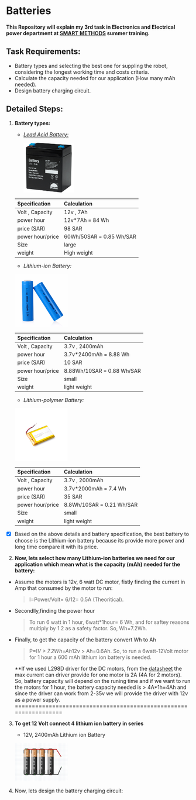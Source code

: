 # Batteries
**This Repository will explain my 3rd task in Electronics and Electrical power department at [SMART METHODS](https://github.com/smart-methods) summer training.**

## Task Requirements: 
  - Battery types and selecting the best one for suppling the robot, considering the longest working time and costs criteria.
  - Calculate the capacity needed for our application (How many mAh needed).
  - Design battery charging circuit.

## Detailed Steps:

1. **Battery types:**

   - [*Lead Acid Battery:*](https://etqan.sa/product/battery-12v-7ah-lead-acid-rechargeable-battery/)
  
     <p align='left'><img width="30%" src="https://github.com/mo7ammed-saleh/Batteries/blob/main/Lead%20Battery%20Acid.jpg"/>
    </p>
   
      | Specification | Calculation|
      | --- | --- |
      | Volt , Capacity |  12v , 7Ah |
      | power hour | 12v*7Ah = 84 Wh|
      | price (SAR) | 98 SAR |
      | power hour/price | 60Wh/50SAR = 0.85 Wh/SAR |
      | Size | large |
      | weight | High weight |

   -  *Lithium-ion Battery:*
  
    <p align='left'><img width="30%" src="https://github.com/mo7ammed-saleh/Batteries/blob/main/Lithium%20battery.jpg"/>
    </p>
   
      | Specification | Calculation|
      | --- | --- |
      | Volt , Capacity |  3.7v , 2400mAh |
      | power hour | 3.7v*2400mAh = 8.88 Wh|
      | price (SAR) | 10 SAR |
      | power hour/price | 8.88Wh/10SAR = 0.88 Wh/SAR |
      | Size | small |
      | weight | light weight |
      
   -  *Lithium-polymer Battery:*

    <p align='left'><img width="30%" src="https://github.com/mo7ammed-saleh/Batteries/blob/main/Lithium%20polymer.png"/>
    </p>
   
      | Specification | Calculation|
      | --- | --- |
      | Volt , Capacity |  3.7v , 2000mAh |
      | power hour | 3.7v*2000mAh = 7.4 Wh|
      | price (SAR) | 35 SAR |
      | power hour/price | 8.8Wh/10SAR = 0.21 Wh/SAR |
      | Size | small |
      | weight | light weight |

- [x] Based on the above details and battery specification, the best battery to choose is the Lithium-ion battery because its provide more power and long time compare it with its price.

2. **Now, lets select how many Lithium-ion batteries we need for our application which mean what is the capacity (mAh) needed for the battery:**
  - Assume the motors is 12v, 6 watt DC motor, fistly finding the current in Amp that consumed by the motor to run: 
    > I=Power/Volt= 6/12= 0.5A (Theoritical).
   
  - Secondlly,finding the power hour
    > To run 6 watt in 1 hour, 6watt*1hour= 6 Wh, and for saftey reasons multiply by 1.2 as a safety factor. So, Wh=7.2Wh.
   
  - Finally, to get the capacity of the battery convert Wh to Ah 
    > P=I*V > 7.2Wh=Ah*12v > Ah=0.6Ah. So, to run a 6watt-12Volt motor for 1 hour a 600 mAh lithium ion battery is needed.

    **If we used L298D driver for the DC motors, from the [datasheet](https://html.alldatasheet.com/html-pdf/22440/STMICROELECTRONICS/L298N/1619/1/L298N.html) the max current can driver provide for one motor is 2A (4A for 2 motors). So, battery capacity will depend on the runing time and if we want to run the motors for 1 hour, the battery capacity needed is > 4A*1h=4Ah and since the  driver can work from 2-35v we will provide the driver with 12v as a power supply.
=================================================================
3. **To get 12 Volt connect 4 lithium ion battery in series**

   -  12V, 2400mAh Lithium ion Battery

     <p align='left'><img width="30%" src="https://github.com/mo7ammed-saleh/Batteries/blob/main/Battery%20Connections.PNG"/>
    </p>

4. Now, lets design the battery charging circuit:
   
